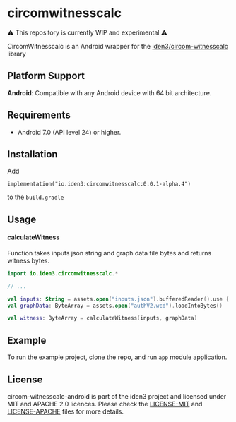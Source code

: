 # circomwitnesscalc

⚠️ This repository is currently WIP and experimental ⚠️

CircomWitnesscalc is an Android wrapper for the [iden3/circom-witnesscalc](https://github.com/iden3/circom-witnesscalc) library

## Platform Support

**Android**: Compatible with any Android device with 64 bit architecture.

## Requirements

- Android 7.0 (API level 24) or higher.

## Installation

Add 

```
implementation("io.iden3:circomwitnesscalc:0.0.1-alpha.4")
```

to the `build.gradle`

## Usage

#### calculateWitness

Function takes inputs json string and graph data file bytes and returns witness bytes.

```Kotlin
import io.iden3.circomwitnesscalc.*

// ...

val inputs: String = assets.open("inputs.json").bufferedReader().use { it.readText() }
val graphData: ByteArray = assets.open("authV2.wcd").loadIntoBytes()

val witness: ByteArray = calculateWitness(inputs, graphData)
```

## Example

To run the example project, clone the repo, and run `app` module application.

## License

circom-witnesscalc-android is part of the iden3 project and licensed under MIT and APACHE 2.0 licences. Please check the [LICENSE-MIT](./LICENSE-MIT.txt) and [LICENSE-APACHE](./LICENSE-APACHE.txt) files for more details.
